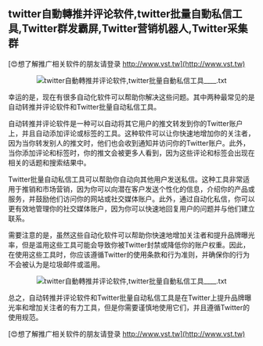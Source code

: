 ## **twitter自動轉推并评论软件,twitter批量自動私信工具,Twitter群发霸屏,Twitter营销机器人,Twitter采集群**

[😍想了解推广相关软件的朋友请登录 http://www.vst.tw](http://www.vst.tw)

 <center><img src="https://vst.tw/MP4/tuiguang/png/7.png" alt="twitter自動轉推并评论软件,twitter批量自動私信工具____.txt"></center>

幸运的是，现在有很多自动化软件可以帮助你解决这些问题。其中两种最常见的是自动转推并评论软件和Twitter批量自动私信工具。

自动转推并评论软件是一种可以自动将其它用户的推文转发到你的Twitter账户上，并且自动添加评论或标签的工具。这种软件可以让你快速地增加你的关注者，因为当你转发别人的推文时，他们也会收到通知并访问你的Twitter账户。此外，当你添加评论和标签时，你的推文会被更多人看到，因为这些评论和标签会出现在相关的话题和搜索结果中。

Twitter批量自动私信工具可以帮助你自动向其他用户发送私信。这种工具非常适用于推销和市场营销，因为你可以向潜在客户发送个性化的信息，介绍你的产品或服务，并鼓励他们访问你的网站或社交媒体账户。此外，通过自动化私信，你可以更有效地管理你的社交媒体账户，因为你可以快速地回复用户的问题并与他们建立联系。

需要注意的是，虽然这些自动化软件可以帮助你快速地增加关注者和提升品牌曝光率，但是滥用这些工具可能会导致你被Twitter封禁或降低你的账户权重。因此，在使用这些工具时，你应该遵循Twitter的使用条款和行为准则，并确保你的行为不会被认为是垃圾邮件或滥用。

 <center><img src="https://vst.tw/MP4/tuiguang/png/1.png" alt="twitter自動轉推并评论软件,twitter批量自動私信工具____.txt"></center>

总之，自动转推并评论软件和Twitter批量自动私信工具是在Twitter上提升品牌曝光率和增加关注者的有力工具，但是你需要谨慎地使用它们，并且遵循Twitter的使用规范。

[😍想了解推广相关软件的朋友请登录 http://www.vst.tw](http://www.vst.tw)



